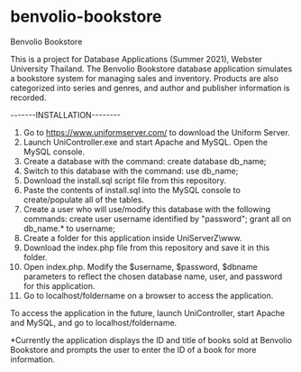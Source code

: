 # benvolio-bookstore

Benvolio Bookstore

This is a project for Database Applications (Summer 2021), Webster University Thailand.
The Benvolio Bookstore database application simulates a bookstore system for managing sales and inventory.
Products are also categorized into series and genres, and author and publisher information is recorded.

-------INSTALLATION--------

1. Go to https://www.uniformserver.com/ to download the Uniform Server.
2. Launch UniController.exe and start Apache and MySQL. Open the MySQL console.
3. Create a database with the command: create database db_name;
4. Switch to this database with the command: use db_name;
5. Download the install.sql script file from this repository.
6. Paste the contents of install.sql into the MySQL console to create/populate all of the tables.
7. Create a user who will use/modify this database with the following commands:
     create user username identified by "password";
     grant all on db_name.* to username;
8. Create a folder for this application inside UniServerZ\www\.
9. Download the index.php file from this repository and save it in this folder.
10. Open index.php. Modify the $username, $password, $dbname parameters to reflect the chosen database name, user, and password for this application.
11. Go to localhost/foldername on a browser to access the application.

To access the application in the future, launch UniController, start Apache and MySQL, and go to localhost/foldername.

*Currently the application displays the ID and title of books sold at Benvolio Bookstore and prompts the user to enter the ID of a book for more information.
